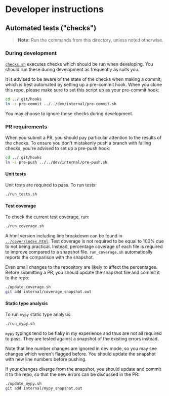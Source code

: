 # Developer instructions

## Automated tests ("checks")

> **Note:** Run the commands from this directory, unless noted otherwise.

### During development

[`checks.sh`](./checks.sh) executes checks which should be run when developing.
You should run these during development as frequently as suits you.

It is advised to be aware of the state of the checks when making a commit, which is best automated by setting up a pre-commit hook.
When you clone this repo, please make sure to set this script up as your pre-commit hook:

```sh
cd ../.git/hooks
ln -s pre-commit ../../dev/internal/pre-commit.sh
```

You may choose to ignore these checks during development.

### PR requirements

When you submit a PR, you should pay particular attention to the results of the checks.
To ensure you don't mistakenly push a branch with failing checks, you're advised to set up a pre-push hook:

```sh
cd ../.git/hooks
ln -s pre-push ../../dev/internal/pre-push.sh
```

#### Unit tests

Unit tests are required to pass.
To run tests:

```sh
./run_tests.sh
```

#### Test coverage

To check the current test coverage, run:

```sh
./run_coverage.sh
```

A html version including line breakdown can be found in [`../cover/index.html`](../cover/index.html).
Test coverage is not required to be equal to 100% due to not being practical.
Instead, percentage coverage of each file is required to improve compared to a snapshot file.
`run_coverage.sh` automatically reports the comparison with the snapshot.

Even small changes to the repository are likely to affect the percentages.
Before submitting a PR, you should update the snapshot file and commit it to the repo:

```sh
./update_coverage.sh
git add internal/coverage_snapshot.out
```

#### Static type analysis

To run `mypy` static type analysis:

```sh
./run_mypy.sh
```

`mypy` typings tend to be flaky in my experience and thus are not all required to pass.
They are tested against a snapshot of the existing errors instead.

Note that line number changes are ignored in dev mode, so you may see changes which weren't flagged before.
You should update the snapshot with new line numbers before pushing.

If your changes diverge from the snapshot, you should update and commit it to the repo, so that the new errors can be discussed in the PR:

```sh
./update_mypy.sh
git add internal/mypy_snapshot.out
```
